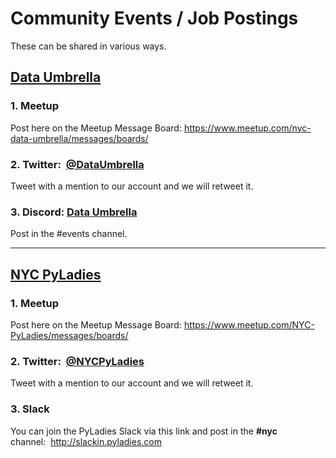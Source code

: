 # Community Events / Job Postings 
These can be shared in various ways.

## [Data Umbrella](https://www.dataumbrella.org)

### 1. Meetup  
Post here on the Meetup Message Board: https://www.meetup.com/nyc-data-umbrella/messages/boards/

### 2. Twitter:  [@DataUmbrella](https://twitter.com/DataUmbrella)  
Tweet with a mention to our account and we will retweet it.

### 3. Discord:  [Data Umbrella](https://discord.gg/6S9X2y)
Post in the #events channel.

---

## [NYC PyLadies](http://nyc.pyladies.com)

### 1. Meetup 
Post here on the Meetup Message Board: https://www.meetup.com/NYC-PyLadies/messages/boards/

### 2. Twitter:  [@NYCPyLadies](https://twitter.com/NYCPyLadies)
Tweet with a mention to our account and we will retweet it.

### 3. Slack
You can join the PyLadies Slack via this link and post in the **#nyc** channel:  http://slackin.pyladies.com

